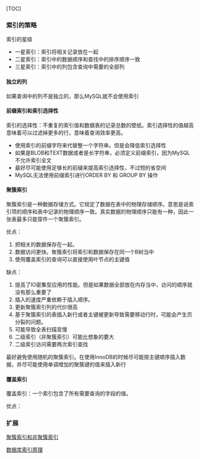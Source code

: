 [TOC]

### 索引的策略

索引的星级

- 一星索引：索引将相关记录放在一起
- 二星索引：索引中的数据顺序和查找中的排序顺序一致
- 三星索引：索引中的列包含查询中需要的全部列

#### 独立的列

如果查询中的列不是独立的，那么MySQL就不会使用索引

#### 前缀索引和索引选择性

索引的选择性：不重复的索引值和数据表的记录总数的壁纸。索引选择性的值越高意味着可以过滤掉更多的行，意味着查询效率更高。

- 使用索引的前缀字符来代替整一个字符串。但是会降低索引选择性
- 如果是BLOB和TEXT数据或者是长字符串，必须定义前缀索引，因为MySQL不允许索引全文
- 最好尽可能使用足够长的前缀来提高索引选择性，不过短的省空间
- MySQL无法使用前缀索引进行ORDER BY 和 GROUP BY 操作 

#### 聚簇索引

聚簇索引是一种数据存储方式。它规定了数据在表中的物理存储顺序。意思是说索引项的顺序和表中记录的物理顺序一致。真实数据的物理顺序只能有一种，因此一张表最多只能穿件一个聚簇索引。

优点：

1. 把相关的数据保存在一起。
2. 数据访问更快。聚簇索引将索引和数据保存在同一个B树当中
3. 使用覆盖索引的查询可以直接使用叶节点的主键值

缺点：

1. 提高了IO密集型应用的性能。但是如果数据全部放在内存当中，访问的顺序就没有那么重要了
2. 插入的速度严重依赖于插入顺序。
3. 更新聚簇索引列的代价很高
4. 基于聚簇索引的表插入新行或者主键被更新导致需要移动行时，可能会产生页分裂的问题。
5. 可能导致全表扫描变慢
6. 二级索引（非聚簇索引）可能比想象的要大
7. 二级索引访问需要两次索引查找

最好避免使用随机的聚簇索引。在使用InnoDB的时候尽可能按主键顺序插入数据，并尽可能使用单调增加的聚簇键的值来插入新行

#### 覆盖索引

覆盖索引：一个索引包含了所有需要查询的字段的值。

优点：

### 扩展

[聚簇索引和非聚簇索引](https://www.cnblogs.com/qlqwjy/p/7770580.html)

[数据库索引原理](https://www.cnblogs.com/aspwebchh/p/6652855.html)